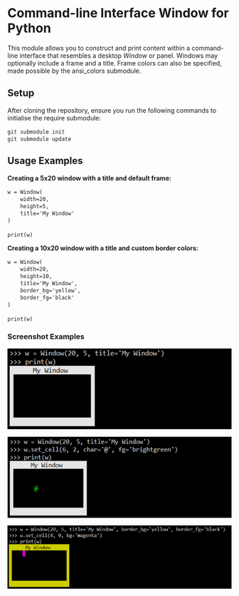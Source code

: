 # Command-line Interface Window for Python

This module allows you to construct and print content within a command-line
interface that resembles a desktop _Window_ or panel. Windows may optionally
include a frame and a title. Frame colors can also be specified, made possible
by the ansi_colors submodule.

## Setup

After cloning the repository, ensure you run the following commands to
initialise the require submodule:

    git submodule init
	git submodule update

## Usage Examples

**Creating a 5x20 window with a title and default frame:**

```
w = Window(
    width=20,
	height=5,
	title='My Window'
)

print(w)
```

**Creating a 10x20 window with a title and custom border colors:**

```
w = Window(
    width=20,
	height=10,
	title='My Window',
	border_bg='yellow',
	border_fg='black'
)

print(w)
```

### Screenshot Examples

![Example 1](https://raw.githubusercontent.com/astewartau/cli-window/master/images/basic1.png)

![Example 2](https://raw.githubusercontent.com/astewartau/cli-window/master/images/basic2.png)

![Example 3](https://raw.githubusercontent.com/astewartau/cli-window/master/images/basic3.png)
